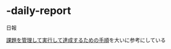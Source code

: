 # -daily-report
日報

[課題を管理して実行して達成するための手順](https://soudai.hatenablog.com/entry/2020/12/31/165940)を大いに参考にしている
